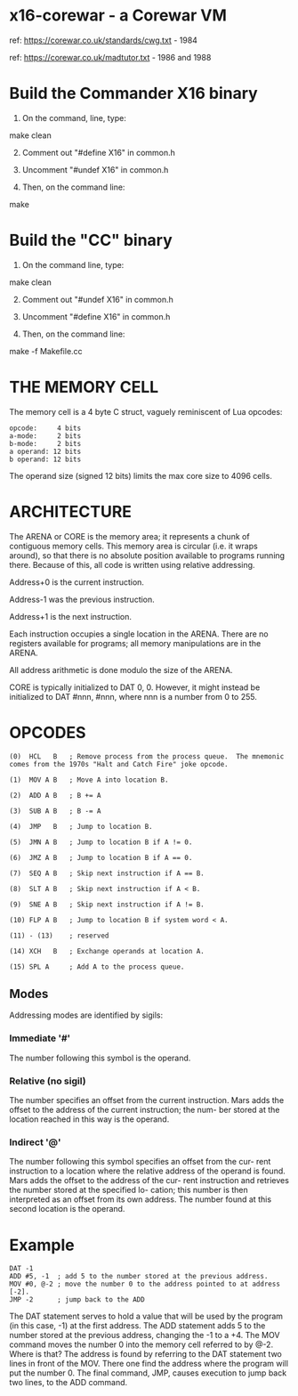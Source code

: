 # x16-corewar - a Corewar VM

 ref: https://corewar.co.uk/standards/cwg.txt - 1984

 ref: https://corewar.co.uk/madtutor.txt - 1986 and 1988

# Build the Commander X16 binary

1. On the command, line, type:

make clean

2. Comment out "#define X16" in common.h
3. Uncomment "#undef X16" in common.h

4. Then, on the command line:

make

# Build the "CC" binary 

1. On the command line, type:

make clean

2. Comment out "#undef X16" in common.h
3. Uncomment "#define X16" in common.h

4. Then, on the command line:

make -f Makefile.cc

# THE MEMORY CELL

The memory cell is a 4 byte C struct, vaguely reminiscent of Lua opcodes:

    opcode:     4 bits
    a-mode:     2 bits
    b-mode:     2 bits
    a operand: 12 bits
    b operand: 12 bits

The operand size (signed 12 bits) limits the max core size to 4096 cells. 

# ARCHITECTURE

The ARENA or CORE is the memory area; it represents a chunk of contiguous memory cells.
This memory area is circular (i.e. it wraps around), so that there is no absolute position 
available to programs running there.  Because of this, all code is written using relative 
addressing.

 Address+0 is the current instruction.

 Address-1 was the previous instruction.

 Address+1 is the next instruction.

Each instruction occupies a single location in the ARENA.
There are no registers available for programs; all
memory manipulations are in the ARENA.

All address arithmetic is done modulo the size of the ARENA.

CORE is typically initialized to DAT 0, 0.  However, it might instead be initialized to DAT #nnn, #nnn, where nnn is a number from 0 to 255.

# OPCODES

    (0)  HCL   B   ; Remove process from the process queue.  The mnemonic comes from the 1970s "Halt and Catch Fire" joke opcode.

    (1)  MOV A B   ; Move A into location B.
    
    (2)  ADD A B   ; B += A

    (3)  SUB A B   ; B -= A 
        
    (4)  JMP   B   ; Jump to location B.
    
    (5)  JMN A B   ; Jump to location B if A != 0.
    
    (6)  JMZ A B   ; Jump to location B if A == 0.
        
    (7)  SEQ A B   ; Skip next instruction if A == B.
    
    (8)  SLT A B   ; Skip next instruction if A < B.

    (9)  SNE A B   ; Skip next instruction if A != B.

    (10) FLP A B   ; Jump to location B if system word < A.

    (11) - (13)    ; reserved

    (14) XCH   B   ; Exchange operands at location A.

    (15) SPL A     ; Add A to the process queue.
    
## Modes

Addressing modes are identified by sigils:

### Immediate '#'

The number following this symbol is the operand.

### Relative (no sigil)

The  number  specifies  an  offset from the current instruction. Mars
adds the  offset to the address of the current  instruction; the num-
ber stored at the location reached in this way is the operand.

### Indirect '@'

The number  following  this symbol specifies an  offset from the cur-
rent  instruction  to  a  location where the  relative address of the
operand is  found.  Mars  adds the offset to  the address of the cur-
rent instruction and retrieves the number stored at the specified lo-
cation; this number is then interpreted as  an offset  from its own
address. The number found  at this second location is the operand.



# Example

    DAT -1
    ADD #5, -1	; add 5 to the number stored at the previous address.
    MOV #0, @-2	; move the number 0 to the address pointed to at address [-2].
    JMP -2		; jump back to the ADD

The DAT statement serves to hold a value that will be used by the program
(in this case, -1) at the first address. The ADD statement adds 5 to the number
stored at the previous address, changing the -1 to a +4.  The MOV command moves
the number 0 into the memory cell referred to by @-2. Where is that?  The address
is found by referring to the DAT statement two lines in front of the MOV.
There one find the address where the program will put the number 0. The final
command, JMP, causes execution to jump back two lines, to the ADD command.


